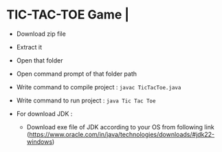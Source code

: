 # TIC-TAC-TOE Game | 

- Download zip file
- Extract it
- Open that folder
- Open command prompt of that folder path
- Write command to compile project : `javac TicTacToe.java`
- Write command to run project : `java Tic Tac Toe`
 
- For download JDK :
  - Download exe file of JDK according to your OS from following link (https://www.oracle.com/in/java/technologies/downloads/#jdk22-windows)
